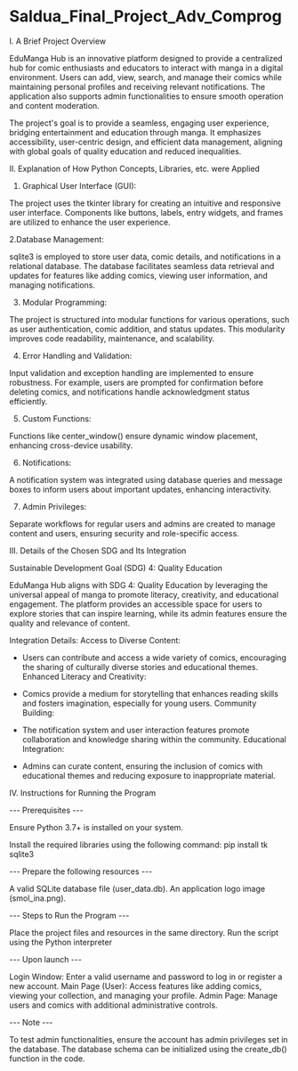 # Saldua_Final_Project_Adv_Comprog

I. A Brief Project Overview

  EduManga Hub is an innovative platform designed to provide a centralized hub for comic enthusiasts and educators to interact with manga in a digital environment. Users can add, view, search, and manage their comics while maintaining personal profiles and receiving relevant notifications. The application also supports admin functionalities to ensure smooth operation and content moderation.

  The project's goal is to provide a seamless, engaging user experience, bridging entertainment and education through manga. It emphasizes accessibility, user-centric design, and efficient data management, aligning with global goals of quality education and reduced inequalities.



II. Explanation of How Python Concepts, Libraries, etc. were Applied

1. Graphical User Interface (GUI):

The project uses the tkinter library for creating an intuitive and responsive user interface. Components like buttons, labels, entry widgets, and frames are utilized to enhance the user experience.


2.Database Management:

sqlite3 is employed to store user data, comic details, and notifications in a relational database. The database facilitates seamless data retrieval and updates for features like adding comics, viewing user information, and managing notifications.


3. Modular Programming:

The project is structured into modular functions for various operations, such as user authentication, comic addition, and status updates. This modularity improves code readability, maintenance, and scalability.


4. Error Handling and Validation:

Input validation and exception handling are implemented to ensure robustness. For example, users are prompted for confirmation before deleting comics, and notifications handle acknowledgment status efficiently.


5. Custom Functions:

Functions like center_window() ensure dynamic window placement, enhancing cross-device usability.


6. Notifications:

A notification system was integrated using database queries and message boxes to inform users about important updates, enhancing interactivity.


7. Admin Privileges:

Separate workflows for regular users and admins are created to manage content and users, ensuring security and role-specific access.



III. Details of the Chosen SDG and Its Integration

Sustainable Development Goal (SDG) 4: Quality Education


  EduManga Hub aligns with SDG 4: Quality Education by leveraging the universal appeal of manga to promote literacy, creativity, and educational engagement. The platform provides an accessible space for users to explore stories that can inspire learning, while its admin features ensure the quality and relevance of content.

Integration Details:
Access to Diverse Content:

* Users can contribute and access a wide variety of comics, encouraging the sharing of culturally diverse stories and educational themes.
Enhanced Literacy and Creativity:

* Comics provide a medium for storytelling that enhances reading skills and fosters imagination, especially for young users.
Community Building:

* The notification system and user interaction features promote collaboration and knowledge sharing within the community.
Educational Integration:

* Admins can curate content, ensuring the inclusion of comics with educational themes and reducing exposure to inappropriate material.



IV. Instructions for Running the Program

--- Prerequisites ---

Ensure Python 3.7+ is installed on your system.

Install the required libraries using the following command:
pip install tk sqlite3


--- Prepare the following resources ---

A valid SQLite database file (user_data.db).
An application logo image (smol_ina.png).


--- Steps to Run the Program ---

Place the project files and resources in the same directory.
Run the script using the Python interpreter


--- Upon launch ---


Login Window: Enter a valid username and password to log in or register a new account.
Main Page (User): Access features like adding comics, viewing your collection, and managing your profile.
Admin Page: Manage users and comics with additional administrative controls.


--- Note ---

To test admin functionalities, ensure the account has admin privileges set in the database.
The database schema can be initialized using the create_db() function in the code.

